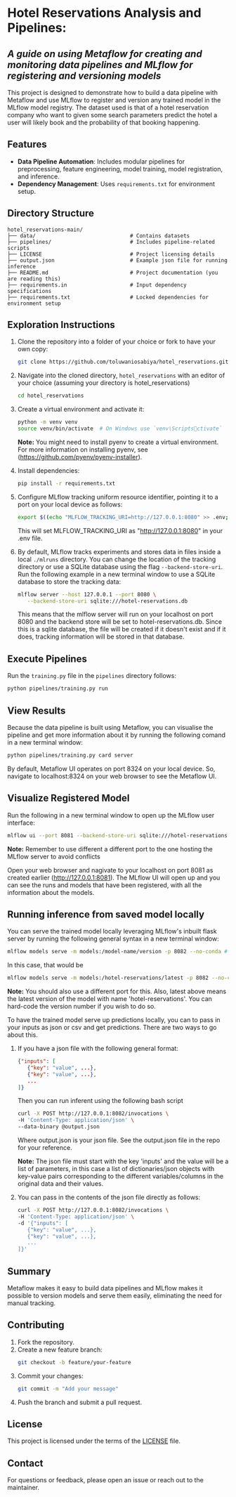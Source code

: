 # Hotel Reservations Analysis and Pipelines: 
## *A guide on using Metaflow for creating and monitoring data pipelines and MLflow for registering and versioning models*

This project is designed to demonstrate how to build a data pipeline with Metaflow and use MLflow to register and version any trained model in the MLflow model registry. The dataset used is that of a hotel reservation company who want to given some search parameters predict the hotel a user will likely book and the probability of that booking happening. 

## Features

- **Data Pipeline Automation**: Includes modular pipelines for preprocessing, feature engineering, model training, model registration, and inference.
- **Dependency Management**: Uses `requirements.txt` for environment setup.

## Directory Structure

```plaintext
hotel_reservations-main/
├── data/                              # Contains datasets
├── pipelines/                         # Includes pipeline-related scripts
├── LICENSE                            # Project licensing details
├── output.json                        # Example json file for running inference
├── README.md                          # Project documentation (you are reading this)
├── requirements.in                    # Input dependency specifications
├── requirements.txt                   # Locked dependencies for environment setup
```

## Exploration Instructions

1. Clone the repository into a folder of your choice or fork to have your own copy:
   ```bash
   git clone https://github.com/toluwaniosabiya/hotel_reservations.git
   ```

2. Navigate into the cloned directory, `hotel_reservations` with an editor of your choice (assuming your directory is hotel_reservations)
   ```bash
   cd hotel_reservations
   ```

3. Create a virtual environment and activate it:
   ```bash
   python -m venv venv
   source venv/bin/activate  # On Windows use `venv\Scriptsctivate`
   ```
   **Note:** You might need to install pyenv to create a virtual environment. For more information on installing pyenv, see (https://github.com/pyenv/pyenv-installer). 

4. Install dependencies:
   ```bash
   pip install -r requirements.txt
   ```

5. Configure MLflow tracking uniform resource identifier, pointing it to a port on your local device as follows: 
   ```bash
   export $((echo "MLFLOW_TRACKING_URI=http://127.0.0.1:8080" >> .env; cat .env) | xargs)
   ```
   This will set MLFLOW_TRACKING_URI as "http://127.0.0.1:8080" in your .env file.

6. By default, MLflow tracks experiments and stores data in files inside a local `./mlruns` directory. You can change the location of the tracking directory or use a SQLite database using the flag `--backend-store-uri`. Run the following example in a new terminal window to use a SQLite database to store the tracking data:

   ```bash
   mlflow server --host 127.0.0.1 --port 8080 \
      --backend-store-uri sqlite:///hotel-reservations.db
   ```
   This means that the mlflow server will run on your localhost on port 8080 and the backend store will be set to hotel-reservations.db. Since this is a sqlite database, the file will be created if it doesn't exist and if it does, tracking information will be stored in that database.


## Execute Pipelines
Run the `training.py` file in the `pipelines` directory follows:
```bash
python pipelines/training.py run
```

## View Results
Because the data pipeline is built using Metaflow, you can visualise the pipeline and get more information about it by running the following comand in a new terminal window:
```bash
python pipelines/training.py card server
```
By default, Metaflow UI operates on port 8324 on your local device. So, navigate to localhost:8324 on your web browser to see the Metaflow UI.

## Visualize Registered Model
Run the following in a new terminal window to open up the MLflow user interface:
```bash
mlflow ui --port 8081 --backend-store-uri sqlite:///hotel-reservations.db
```
**Note:** Remember to use different a different port to the one hosting the MLflow server to avoid conflicts

Open your web browser and nagivate to your localhost on port 8081 as created earlier (http://127.0.0.1:8081). The MLflow UI will open up and you can see the runs and models that have been registered, with all the information about the models.

## Running inference from saved model locally
You can serve the trained model locally leveraging MLflow's inbuilt flask server by running the following general syntax in a new terminal window:
```bash
mlflow models serve -m models:/model-name/version -p 8082 --no-conda # You can omit this flag if your environment is set up with conda 
```
In this case, that would be 
```bash
mlflow models serve -m models:/hotel-reservations/latest -p 8082 --no-conda 
```
**Note:** You should also use a different port for this. Also, latest above means the latest version of the model with name 'hotel-reservations'. You can hard-code the version number if you wish to do so.

To have the trained model serve up predictions locally, you can  to pass in your inputs as json or csv and get predictions. There are two ways to go about this.
1. If you have a json file with the following general format:
   ```json
   {"inputs": [
      {"key": "value", ...},
      {"key": "value", ...},
      ...
   ]}
   ```
   Then you can run inferent using the following bash script
   ```bash
   curl -X POST http://127.0.0.1:8082/invocations \
   -H 'Content-Type: application/json' \
   --data-binary @output.json
   ```
   Where output.json is your json file. See the output.json file in the repo for your reference.

   **Note:** The json file must start with the key 'inputs' and the value will be a list of parameters, in this case a list of dictionaries/json objects with key-value pairs corresponding to the different variables/columns in the original data and their values.

2. You can pass in the contents of the json file directly as follows:
   ```bash
   curl -X POST http://127.0.0.1:8082/invocations \
   -H 'Content-Type: application/json' \
   -d '{"inputs": [
      {"key": "value", ...},
      {"key": "value", ...},
      ...
   ]}'
   ```

## Summary
Metaflow makes it easy to build data pipelines and MLflow makes it possible to version models and serve them easily, eliminating the need for manual tracking.

## Contributing

1. Fork the repository.
2. Create a new feature branch:
   ```bash
   git checkout -b feature/your-feature
   ```
3. Commit your changes:
   ```bash
   git commit -m "Add your message"
   ```
4. Push the branch and submit a pull request.

## License

This project is licensed under the terms of the [LICENSE](./LICENSE) file.

## Contact

For questions or feedback, please open an issue or reach out to the maintainer.
